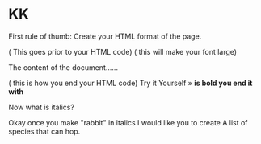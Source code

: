 # KK

First rule of thumb: Create your HTML format of the page.
<!DOCTYPE html> ( This goes prior to your HTML code) 
<html>
<head> ( this will make your font large)
  <title>A Meaningful Page Title</title>
</head>
<body>

The content of the document......

</body>
</html> ( this is how you end your HTML code)
Try it Yourself »
<B> is bold you end it with </b>

Now what is italics?

Okay once you make "rabbit" in italics I would like you to create
A list of species that can hop.
